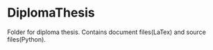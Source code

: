 # DiplomaThesis
Folder for diploma thesis. Contains document files(LaTex) and source files(Python).
